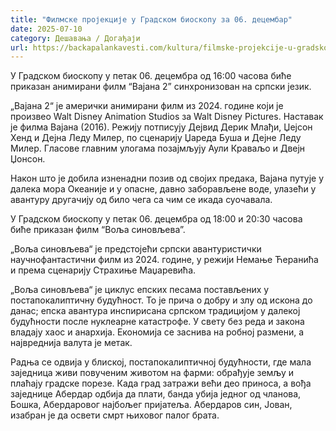 ```yaml
---
title: "Филмске пројекције у Градском биоскопу за 06. децембар"
date: 2025-07-10
category: Дешавања / Догађаји
url: https://backapalankavesti.com/kultura/filmske-projekcije-u-gradskom-bioskopu-za-06-decembar/
---
```


У Градском биоскопу у петак 06. децембра од 16:00 часова биће приказан анимирани филм “Вајана 2” синхронизован на српски језик.

„Вајана 2“ је амерички анимирани филм из 2024. године који је произвео Walt Disney Animation Studios за Walt Disney Pictures. Наставак је филма Вајана (2016). Режију потписују Дејвид Дерик Млађи, Џејсон Хенд и Дејна Леду Милер, по сценарију Џареда Буша и Дејне Леду Милер. Гласове главним улогама позајмљују Аули Краваљо и Двејн Џонсон.

Након што је добила изненадни позив од својих предака, Вајана путује у далека мора Океаније и у опасне, давно заборављене воде, улазећи у авантуру другачију од било чега са чим се икада суочавала.

У Градском биоскопу у петак 06. децембра од 18:00 и 20:30 часова биће приказан филм “Воља синовљева”.

„Воља синовљева“ је предстојећи српски авантуристички научнофантастични филм из 2024. године, у режији Немање Ћеранића и према сценарију Страхиње Маџаревића.

„Воља синовљева“ је циклус епских песама постављених у постапокалиптичну будућност. То је прича о добру и злу од искона до данас; епска авантура инспирисана српском традицијом у далекој будућности после нуклеарне катастрофе. У свету без реда и закона владају хаос и анархија. Економија се заснива на робној размени, а највреднија валута је метак.

Радња се одвија у блиској, постапокалиптичној будућности, где мала заједница живи повученим животом на фарми: обрађује земљу и плаћају градске порезе. Када град затражи већи део приноса, а вођа заједнице Абердар одбија да плати, банда убија једног од чланова, Бошка, Абердаровог најбољег пријатеља. Абердаров син, Јован, изабран је да освети смрт њиховог палог брата.
